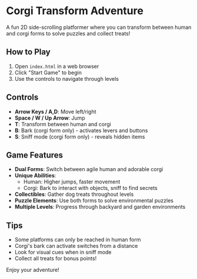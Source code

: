 # Corgi Transform Adventure

A fun 2D side-scrolling platformer where you can transform between human and corgi forms to solve puzzles and collect treats!

## How to Play

1. Open `index.html` in a web browser
2. Click "Start Game" to begin
3. Use the controls to navigate through levels

## Controls

- **Arrow Keys / A,D**: Move left/right
- **Space / W / Up Arrow**: Jump
- **T**: Transform between human and corgi
- **B**: Bark (corgi form only) - activates levers and buttons
- **S**: Sniff mode (corgi form only) - reveals hidden items

## Game Features

- **Dual Forms**: Switch between agile human and adorable corgi
- **Unique Abilities**: 
  - Human: Higher jumps, faster movement
  - Corgi: Bark to interact with objects, sniff to find secrets
- **Collectibles**: Gather dog treats throughout levels
- **Puzzle Elements**: Use both forms to solve environmental puzzles
- **Multiple Levels**: Progress through backyard and garden environments

## Tips

- Some platforms can only be reached in human form
- Corgi's bark can activate switches from a distance
- Look for visual cues when in sniff mode
- Collect all treats for bonus points!

Enjoy your adventure!